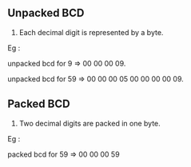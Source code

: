 ## Unpacked BCD

1. Each decimal digit is represented by a byte.

Eg : 

unpacked bcd for 9  => 00 00 00 09.

unpacked bcd for 59 => 00 00 00 05 00 00 00 00 09.

## Packed BCD

1. Two decimal digits are packed in one byte.

Eg : 

packed bcd for 59 =>   00 00 00 59
